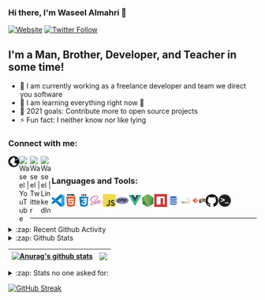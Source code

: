 ### Hi there, I'm Waseel Almahri 👋

[![Website](https://img.shields.io/website?label=waseel.js.org&style=for-the-badge&url=https://google.com)](https://waseel.js.org/)
[![Twitter Follow](https://img.shields.io/twitter/follow/dwaseel?color=1DA1F2&logo=twitter&style=for-the-badge)](https://twitter.com/intent/follow?original_referer=https%3A%2F%2Fgithub.com%2FcodeSTACKr&screen_name=dwaseel)

## I'm a Man, Brother, Developer, and Teacher in some time!

- 🔭 I am currently working as a freelance developer and team we direct you software
- 🌱 I am learning everything right now 🤣
- 🥅 2021 goals: Contribute more to open source projects
- ⚡ Fun fact: I neither know nor like lying

### Connect with me:

[<img align="left" alt="Waseel" width="22px" src="https://raw.githubusercontent.com/iconic/open-iconic/master/svg/globe.svg" />][website]
[<img align="left" alt="Waseel | YouTube" width="22px" src="https://cdn.jsdelivr.net/npm/simple-icons@v3/icons/youtube.svg" />][youtube]
[<img align="left" alt="Waseel | Twitter" width="22px" src="https://cdn.jsdelivr.net/npm/simple-icons@v3/icons/twitter.svg" />][twitter]
[<img align="left" alt="Waseel | LinkedIn" width="22px" src="https://cdn.jsdelivr.net/npm/simple-icons@v3/icons/linkedin.svg" />][linkedin]

<br />

### Languages and Tools:

<img align="left" alt="Visual Studio Code" width="26px" src="https://raw.githubusercontent.com/github/explore/80688e429a7d4ef2fca1e82350fe8e3517d3494d/topics/visual-studio-code/visual-studio-code.png" />

<img align="left" alt="HTML5" width="26px" src="https://raw.githubusercontent.com/github/explore/80688e429a7d4ef2fca1e82350fe8e3517d3494d/topics/html/html.png" />

<img align="left" alt="CSS3" width="26px" src="https://raw.githubusercontent.com/github/explore/80688e429a7d4ef2fca1e82350fe8e3517d3494d/topics/css/css.png" />

<img align="left" alt="Sass" width="26px" src="https://raw.githubusercontent.com/github/explore/80688e429a7d4ef2fca1e82350fe8e3517d3494d/topics/sass/sass.png" />

<img align="left" alt="JavaScript" width="26px" src="https://raw.githubusercontent.com/github/explore/80688e429a7d4ef2fca1e82350fe8e3517d3494d/topics/javascript/javascript.png" />

<img align="left" alt="PHP" width="26px" src="https://raw.githubusercontent.com/github/explore/master/topics/php/php.png" />

<img align="left" alt="Vue" width="26px" src="https://raw.githubusercontent.com/github/explore/master/topics/vue/vue.png" />

<img align="left" alt="Node.js" width="26px" src="https://raw.githubusercontent.com/github/explore/80688e429a7d4ef2fca1e82350fe8e3517d3494d/topics/nodejs/nodejs.png" />

<img align="left" alt="Npm" width="26px" src="https://raw.githubusercontent.com/github/explore/master/topics/npm/npm.png" />

<img align="left" alt="SQL" width="26px" src="https://raw.githubusercontent.com/github/explore/80688e429a7d4ef2fca1e82350fe8e3517d3494d/topics/sql/sql.png" />

<img align="left" alt="MySQL" width="26px" src="https://raw.githubusercontent.com/github/explore/80688e429a7d4ef2fca1e82350fe8e3517d3494d/topics/mysql/mysql.png" />

<img align="left" alt="Git" width="26px" src="https://raw.githubusercontent.com/github/explore/80688e429a7d4ef2fca1e82350fe8e3517d3494d/topics/git/git.png" />

<img align="left" alt="GitHub" width="26px" src="https://raw.githubusercontent.com/github/explore/78df643247d429f6cc873026c0622819ad797942/topics/github/github.png" />

<img align="left" alt="Terminal" width="26px" src="https://raw.githubusercontent.com/github/explore/80688e429a7d4ef2fca1e82350fe8e3517d3494d/topics/terminal/terminal.png" />

<br />
<br />

---

<details>
  <summary>:zap: Recent Github Activity</summary>
  
<!--START_SECTION:activity-->

   1. Oh my god ..

<!--END_SECTION:activity-->

</details>

<details>
  <summary>:zap: Github Stats</summary>
  
</details>

 | <a href="https://github.com/waseeld"><img align="center" src="https://github-readme-stats.vercel.app/api?username=waseeld&show_icons=true&include_all_commits=true&theme=buefy&hide_border=true" alt="Anurag's github stats" /></a> | <a href="https://github.com/waseeld"><img align="center" src="https://github-readme-stats.vercel.app/api/top-langs/?username=waseeld&layout=compact&theme=buefy&hide_border=true" /></a> |
| ------------- | ------------- |

<details>
  <summary>:zap: Stats no one asked for:</summary>
  
</details>

[![GitHub Streak](https://github-readme-streak-stats.herokuapp.com/?user=waseeld)](https://git.io/streak-stats)

[website]: https://waseel.js.org
[twitter]: https://twitter.com/dwaseel
[youtube]: https://www.youtube.com/channel/UC7lSMD4an6tY-akO604XMDQ
[linkedin]: https://www.linkedin.com/in/waseel
